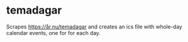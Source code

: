# temadagar

Scrapes https://år.nu/temadagar and creates an ics file with whole-day calendar events, one for for each day.
